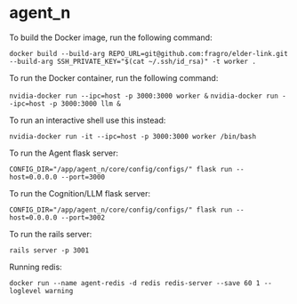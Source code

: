 # agent_n

To build the Docker image, run the following command:

```docker build --build-arg REPO_URL=git@github.com:fragro/elder-link.git  --build-arg SSH_PRIVATE_KEY="$(cat ~/.ssh/id_rsa)" -t worker .```

To run the Docker container, run the following command:

```nvidia-docker run --ipc=host -p 3000:3000 worker &```
```nvidia-docker run --ipc=host -p 3000:3000 llm &```

To run an interactive shell use this instead:

```nvidia-docker run -it --ipc=host -p 3000:3000 worker /bin/bash```

To run the Agent flask server:

```CONFIG_DIR="/app/agent_n/core/config/configs/" flask run --host=0.0.0.0 --port=3000```

To run the Cognition/LLM flask server:

```CONFIG_DIR="/app/agent_n/core/config/configs/" flask run --host=0.0.0.0 --port=3002```


To run the rails server:

```rails server -p 3001```

Running redis:

```docker run --name agent-redis -d redis redis-server --save 60 1 --loglevel warning```
